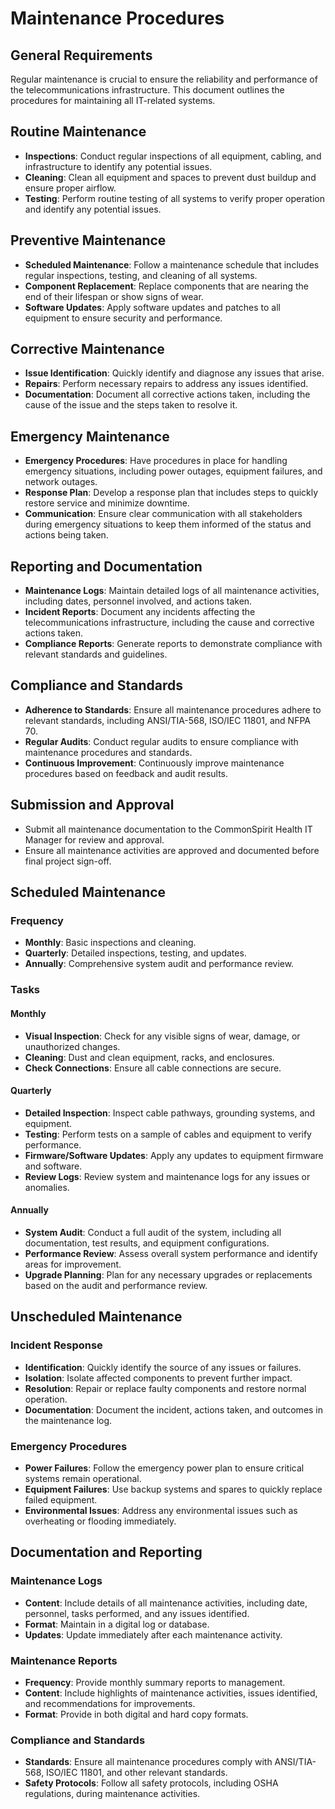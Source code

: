 # Maintenance Procedures

## General Requirements
Regular maintenance is crucial to ensure the reliability and performance of the telecommunications infrastructure. This document outlines the procedures for maintaining all IT-related systems.

## Routine Maintenance
- **Inspections**: Conduct regular inspections of all equipment, cabling, and infrastructure to identify any potential issues.
- **Cleaning**: Clean all equipment and spaces to prevent dust buildup and ensure proper airflow.
- **Testing**: Perform routine testing of all systems to verify proper operation and identify any potential issues.

## Preventive Maintenance
- **Scheduled Maintenance**: Follow a maintenance schedule that includes regular inspections, testing, and cleaning of all systems.
- **Component Replacement**: Replace components that are nearing the end of their lifespan or show signs of wear.
- **Software Updates**: Apply software updates and patches to all equipment to ensure security and performance.

## Corrective Maintenance
- **Issue Identification**: Quickly identify and diagnose any issues that arise.
- **Repairs**: Perform necessary repairs to address any issues identified.
- **Documentation**: Document all corrective actions taken, including the cause of the issue and the steps taken to resolve it.

## Emergency Maintenance
- **Emergency Procedures**: Have procedures in place for handling emergency situations, including power outages, equipment failures, and network outages.
- **Response Plan**: Develop a response plan that includes steps to quickly restore service and minimize downtime.
- **Communication**: Ensure clear communication with all stakeholders during emergency situations to keep them informed of the status and actions being taken.

## Reporting and Documentation
- **Maintenance Logs**: Maintain detailed logs of all maintenance activities, including dates, personnel involved, and actions taken.
- **Incident Reports**: Document any incidents affecting the telecommunications infrastructure, including the cause and corrective actions taken.
- **Compliance Reports**: Generate reports to demonstrate compliance with relevant standards and guidelines.

## Compliance and Standards
- **Adherence to Standards**: Ensure all maintenance procedures adhere to relevant standards, including ANSI/TIA-568, ISO/IEC 11801, and NFPA 70.
- **Regular Audits**: Conduct regular audits to ensure compliance with maintenance procedures and standards.
- **Continuous Improvement**: Continuously improve maintenance procedures based on feedback and audit results.

## Submission and Approval
- Submit all maintenance documentation to the CommonSpirit Health IT Manager for review and approval.
- Ensure all maintenance activities are approved and documented before final project sign-off.


## Scheduled Maintenance
### Frequency
- **Monthly**: Basic inspections and cleaning.
- **Quarterly**: Detailed inspections, testing, and updates.
- **Annually**: Comprehensive system audit and performance review.

### Tasks
#### Monthly
- **Visual Inspection**: Check for any visible signs of wear, damage, or unauthorized changes.
- **Cleaning**: Dust and clean equipment, racks, and enclosures.
- **Check Connections**: Ensure all cable connections are secure.

#### Quarterly
- **Detailed Inspection**: Inspect cable pathways, grounding systems, and equipment.
- **Testing**: Perform tests on a sample of cables and equipment to verify performance.
- **Firmware/Software Updates**: Apply any updates to equipment firmware and software.
- **Review Logs**: Review system and maintenance logs for any issues or anomalies.

#### Annually
- **System Audit**: Conduct a full audit of the system, including all documentation, test results, and equipment configurations.
- **Performance Review**: Assess overall system performance and identify areas for improvement.
- **Upgrade Planning**: Plan for any necessary upgrades or replacements based on the audit and performance review.

## Unscheduled Maintenance
### Incident Response
- **Identification**: Quickly identify the source of any issues or failures.
- **Isolation**: Isolate affected components to prevent further impact.
- **Resolution**: Repair or replace faulty components and restore normal operation.
- **Documentation**: Document the incident, actions taken, and outcomes in the maintenance log.

### Emergency Procedures
- **Power Failures**: Follow the emergency power plan to ensure critical systems remain operational.
- **Equipment Failures**: Use backup systems and spares to quickly replace failed equipment.
- **Environmental Issues**: Address any environmental issues such as overheating or flooding immediately.

## Documentation and Reporting
### Maintenance Logs
- **Content**: Include details of all maintenance activities, including date, personnel, tasks performed, and any issues identified.
- **Format**: Maintain in a digital log or database.
- **Updates**: Update immediately after each maintenance activity.

### Maintenance Reports
- **Frequency**: Provide monthly summary reports to management.
- **Content**: Include highlights of maintenance activities, issues identified, and recommendations for improvements.
- **Format**: Provide in both digital and hard copy formats.

### Compliance and Standards
- **Standards**: Ensure all maintenance procedures comply with ANSI/TIA-568, ISO/IEC 11801, and other relevant standards.
- **Safety Protocols**: Follow all safety protocols, including OSHA regulations, during maintenance activities.
